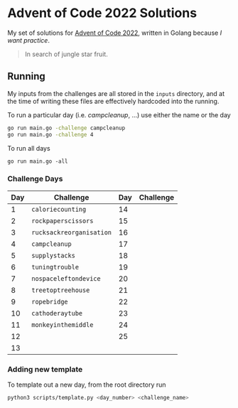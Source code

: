 # Advent of Code 2022 Solutions

My set of solutions for [Advent of Code 2022](https://adventofcode.com/2022), written in Golang because _I want practice_.

> In search of jungle star fruit.

## Running

My inputs from the challenges are all stored in the `inputs` directory, and at the time of writing these files are effectively hardcoded into the running.

To run a particular day (i.e. _campcleanup_, ...) use either the name or the day
```sh
go run main.go -challenge campcleanup
go run main.go -challenge 4
```

To run all days
```
go run main.go -all
```

### Challenge Days

Day | Challenge |Day | Challenge
----|-----------|----|----------
1 | `caloriecounting` | 14 | ` `
2 | `rockpaperscissors` | 15 | ` `
3 | `rucksackreorganisation` | 16 | ` `
4 | `campcleanup` | 17 | ` `
5 | `supplystacks` | 18 | ` `
6 | `tuningtrouble` | 19 | ` `
7 | `nospaceleftondevice` | 20 | ` `
8 | `treetoptreehouse` | 21 | ` `
9 | `ropebridge` | 22 | ` `
10 | `cathoderaytube` | 23 | ` `
11 | `monkeyinthemiddle` | 24 | ` `
12 | ` ` | 25 | ` `
13 | ` `

### Adding new template

To template out a new day, from the root directory run
```sh
python3 scripts/template.py <day_number> <challenge_name>
```
